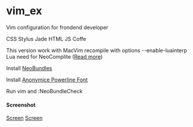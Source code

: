 vim_ex
======

Vim configuration for frondend developer

CSS Stylus Jade HTML JS Coffe



This version work with MacVim recompile with options --enable-luainterp
Lua need for NeoComplite ([Read more](https://github.com/Shougo/neocomplete.vim))

Install [NeoBundles](https://github.com/Shougo/neobundle.vim)

Install [Anonymice Powerline Font](https://github.com/Lokaltog/powerline-fonts/tree/master/AnonymousPro)

Run vim and :NeoBundleCheck

#### Screenshot

[Screen](http://d.pr/i/zzdp)
[Screen](http://d.pr/i/sSLO)
